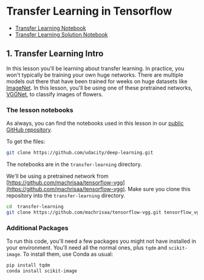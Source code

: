 # Transfer Learning in Tensorflow

 * [Transfer Learning Notebook](Transfer_Learning.ipynb)
 * [Transfer Learning Solution Notebook](Transfer_Learning_Solution.ipynb)

## 1. Transfer Learning Intro 

In this lesson you'll be learning about transfer learning. In practice, you won't typically be training your own huge networks. There are multiple models out there that have been trained for weeks on huge datasets like [ImageNet](http://www.image-net.org/). In this lesson, you'll be using one of these pretrained networks, [VGGNet](http://www.robots.ox.ac.uk/~vgg/research/very_deep/), to classify images of flowers.

### The lesson notebooks
As always, you can find the notebooks used in this lesson in our [public GitHub repository](https://github.com/udacity/deep-learning).

To get the files:

```bash
git clone https://github.com/udacity/deep-learning.git
```

The notebooks are in the `transfer-learning` directory.

We'll be using a pretrained network from [https://github.com/machrisaa/tensorflow-vgg](https://github.com/machrisaa/tensorflow-vgg). Make sure you clone this repository into the `transfer-learning` directory.

```bash
cd  transfer-learning
git clone https://github.com/machrisaa/tensorflow-vgg.git tensorflow_vgg
```

### Additional Packages
To run this code, you'll need a few packages you might not have installed in your environment. You'll need all the normal ones, plus `tqdm` and `scikit-image`. To install them, use Conda as usual:

```bash
pip install tqdm
conda install scikit-image
```
